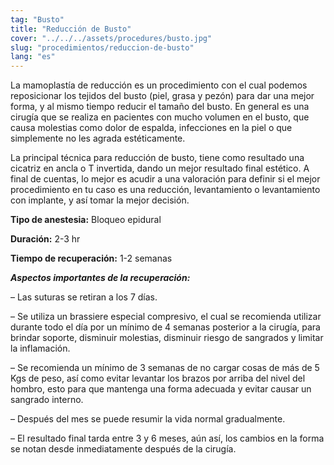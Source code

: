 ```yaml
---
tag: "Busto"
title: "Reducción de Busto"
cover: "../../../assets/procedures/busto.jpg"
slug: "procedimientos/reduccion-de-busto"
lang: "es"
---
```


La mamoplastía de reducción es un procedimiento con el cual podemos reposicionar los tejidos del busto (piel, grasa y pezón) para dar una mejor forma, y al mismo tiempo reducir el tamaño del busto. En general es una cirugía que se realiza en pacientes con mucho volumen en el busto, que causa molestias como dolor de espalda, infecciones en la piel o que simplemente no les agrada estéticamente.

La principal técnica para reducción de busto, tiene como resultado una cicatriz en ancla o T invertida, dando un mejor resultado final estético. A final de cuentas, lo mejor es acudir a una valoración para definir si el mejor procedimiento en tu caso es una reducción, levantamiento o levantamiento con implante, y así tomar la mejor decisión.

**Tipo de anestesia:** Bloqueo epidural

**Duración:** 2-3 hr

**Tiempo de recuperación:** 1-2 semanas

**_Aspectos importantes de la recuperación:_**

– Las suturas se retiran a los 7 días.

– Se utiliza un brassiere especial compresivo, el cual se recomienda utilizar durante todo el día por un mínimo de 4 semanas posterior a la cirugía, para brindar soporte, disminuir molestias, disminuir riesgo de sangrados y limitar la inflamación.

– Se recomienda un mínimo de 3 semanas de no cargar cosas de más de 5 Kgs de peso, así como evitar levantar los brazos por arriba del nivel del hombro, esto para que mantenga una forma adecuada y evitar causar un sangrado interno.

– Después del mes se puede resumir la vida normal gradualmente.

– El resultado final tarda entre 3 y 6 meses, aún así, los cambios en la forma se notan desde inmediatamente después de la cirugía.
